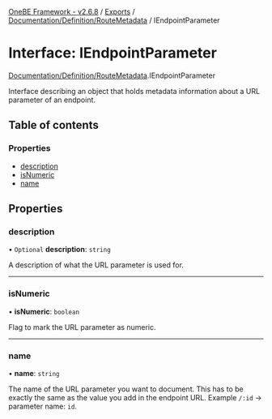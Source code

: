[OneBE Framework - v2.6.8](../README.md) / [Exports](../modules.md) / [Documentation/Definition/RouteMetadata](../modules/Documentation_Definition_RouteMetadata.md) / IEndpointParameter

# Interface: IEndpointParameter

[Documentation/Definition/RouteMetadata](../modules/Documentation_Definition_RouteMetadata.md).IEndpointParameter

Interface describing an object that holds metadata information
about a URL parameter of an endpoint.

## Table of contents

### Properties

- [description](Documentation_Definition_RouteMetadata.IEndpointParameter.md#description)
- [isNumeric](Documentation_Definition_RouteMetadata.IEndpointParameter.md#isnumeric)
- [name](Documentation_Definition_RouteMetadata.IEndpointParameter.md#name)

## Properties

### description

• `Optional` **description**: `string`

A description of what the URL parameter is used for.

___

### isNumeric

• **isNumeric**: `boolean`

Flag to mark the URL parameter as numeric.

___

### name

• **name**: `string`

The name of the URL parameter you want to document. This has to be exactly the same
as the value you add in the endpoint URL. Example `/:id` -> parameter name: `id`.
